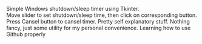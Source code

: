 Simple Windows shutdown/sleep timer using Tkinter. <br>
Move slider to set shutdown/sleep time, then click on corresponding button. Press Cansel button to cansel timer. Pretty self explanatory stuff. Nothing fancy, just some utility for my personal convenience. Learning how to use Github properly  